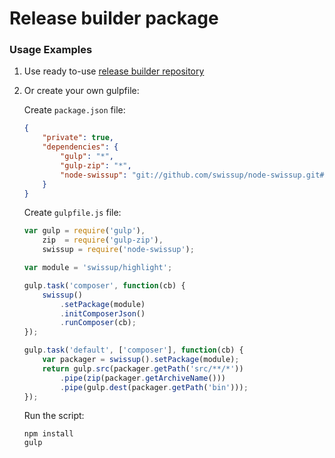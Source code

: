 # Release builder package

### Usage Examples

1. Use ready to-use [release builder repository](https://github.com/swissup/gulp-release-builder)
2. Or create your own gulpfile:

    Create `package.json` file:

    ```json
    {
        "private": true,
        "dependencies": {
            "gulp": "*",
            "gulp-zip": "*",
            "node-swissup": "git://github.com/swissup/node-swissup.git#master"
        }
    }
    ```

    Create `gulpfile.js` file:

    ```js
    var gulp = require('gulp'),
        zip  = require('gulp-zip'),
        swissup = require('node-swissup');

    var module = 'swissup/highlight';

    gulp.task('composer', function(cb) {
        swissup()
            .setPackage(module)
            .initComposerJson()
            .runComposer(cb);
    });

    gulp.task('default', ['composer'], function(cb) {
        var packager = swissup().setPackage(module);
        return gulp.src(packager.getPath('src/**/*'))
            .pipe(zip(packager.getArchiveName()))
            .pipe(gulp.dest(packager.getPath('bin')));
    });
    ```

    Run the script:

    ```
    npm install
    gulp
    ```
